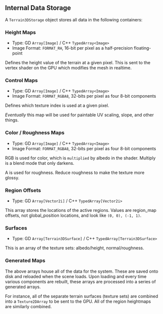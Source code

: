 ## Internal Data Storage

A `Terrain3DStorage` object stores all data in the following containers:

### Height Maps

* Type: GD `Array[Image]` / C++ `TypedArray<Image>` 
* Image Format: `FORMAT_RH`, 16-bit per pixel as a half-precision floating-point

Defines the height value of the terrain at a given pixel. This is sent to the vertex shader on the GPU which modifies the mesh in realtime.


### Control Maps

* Type: GD `Array[Image]` / C++ `TypedArray<Image>` 
* Image Format: `FORMAT_RGBA8`, 32-bits per pixel as four 8-bit components

Defines which texture index is used at a given pixel. 

*Eventually* this map will be used for paintable UV scaling, slope, and other things.


### Color / Roughness Maps

* Type: GD `Array[Image]` / C++ `TypedArray<Image>` 
* Image Format: `FORMAT_RGBA8`, 32-bits per pixel as four 8-bit components

RGB is used for color, which is `multiplied` by albedo in the shader. Multiply is a blend mode that only darkens.

A is used for roughness. Reduce roughness to make the texture more glossy.


### Region Offsets

* Type: GD `Array[Vector2i]` / C++ `TypedArray[Vector2i>` 

This array stores the locations of the active regions. Values are region_map offsets, not global_position locations, and look like `(0, 0), (-1, 1)`.


### Surfaces

* Type: GD `Array[Terrain3DSurface]` / C++ `TypedArray[Terrain3DSurface>` 

This is an array of the texture sets: albedo/height, normal/roughness.


### Generated Maps

The above arrays house all of the data for the system. These are saved onto disk and reloaded when the scene loads. Upon loading and every time various components are rebuilt, these arrays are processed into a series of generated arrays.

For instance, all of the separate terrain surfaces (texture sets) are combined into a `Texture2DArray` to be sent to the GPU. All of the region heightmaps are similarly combined. 

